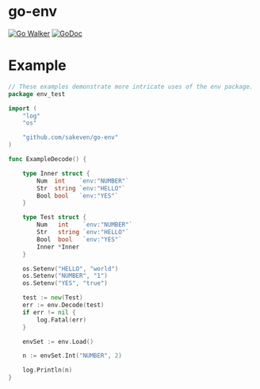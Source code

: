 # go-env

[![Go Walker](https://img.shields.io/badge/Go%20Walker-API%20Documentation-green.svg?style=flat)](https://gowalker.org/github.com/sakeven/go-env)
[![GoDoc](https://img.shields.io/badge/GoDoc-API%20Documentation-blue.svg?style=flat)](http://godoc.org/github.com/sakeven/go-env)

# Example

```go
// These examples demonstrate more intricate uses of the env package.
package env_test

import (
    "log"
    "os"

    "github.com/sakeven/go-env"
)

func ExampleDecode() {

    type Inner struct {
        Num  int    `env:"NUMBER"`
        Str  string `env:"HELLO"`
        Bool bool   `env:"YES"`
    }

    type Test struct {
        Num   int    `env:"NUMBER"`
        Str   string `env:"HELLO"`
        Bool  bool   `env:"YES"`
        Inner *Inner
    }

    os.Setenv("HELLO", "world")
    os.Setenv("NUMBER", "1")
    os.Setenv("YES", "true")

    test := new(Test)
    err := env.Decode(test)
    if err != nil {
        log.Fatal(err)
    }

    envSet := env.Load()

    n := envSet.Int("NUMBER", 2)

    log.Println(n)
}
```